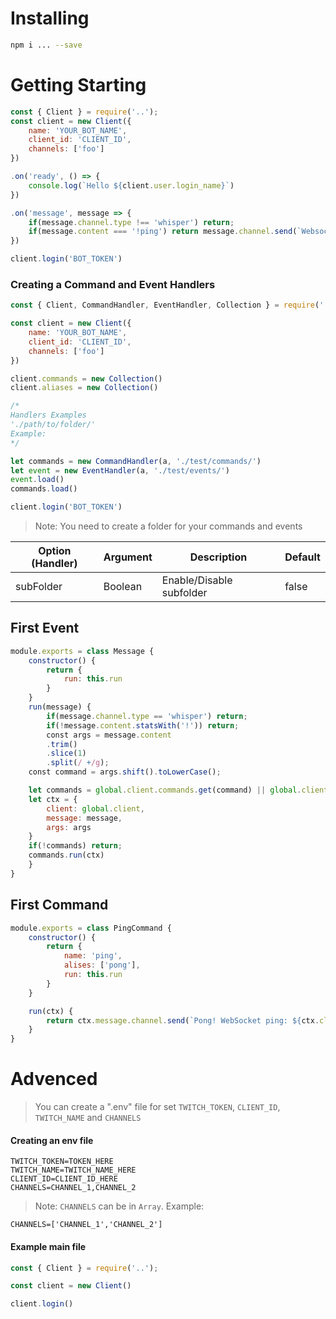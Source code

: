 # Installing
```bash
npm i ... --save
```

# Getting Starting
```js
const { Client } = require('..');
const client = new Client({
	name: 'YOUR_BOT_NAME',
	client_id: 'CLIENT_ID',
	channels: ['foo']
})

.on('ready', () => {
	console.log(`Hello ${client.user.login_name}`)
})

.on('message', message => {
	if(message.channel.type !== 'whisper') return;
	if(message.content === '!ping') return message.channel.send(`Websocket: ${client.ping}ms`)
})

client.login('BOT_TOKEN')
```

### Creating a Command and Event Handlers
```js
const { Client, CommandHandler, EventHandler, Collection } = require('..');

const client = new Client({
	name: 'YOUR_BOT_NAME',
	client_id: 'CLIENT_ID',
	channels: ['foo']
})

client.commands = new Collection()
client.aliases = new Collection()

/* 
Handlers Examples
'./path/to/folder/'
Example:
*/

let commands = new CommandHandler(a, './test/commands/')
let event = new EventHandler(a, './test/events/')
event.load()
commands.load()

client.login('BOT_TOKEN')
```
> Note: You need to create a folder for your commands and events

|   Option (Handler)  |   Argument   |    Description           |   Default   |
| ------------------- | ------------ | ------------------------ | ----------- |
| subFolder           |    Boolean   | Enable/Disable subfolder | false       |


## First Event
```js
module.exports = class Message {
	constructor() {
		return {
			run: this.run
		}
	}
	run(message) {
		if(message.channel.type == 'whisper') return;
		if(!message.content.statsWith('!')) return;
		const args = message.content
		.trim()
		.slice(1)
		.split(/ +/g);
	const command = args.shift().toLowerCase();    

	let commands = global.client.commands.get(command) || global.client.aliases.get(command)
	let ctx = {
		client: global.client,
		message: message,
		args: args
	}
	if(!commands) return;
	commands.run(ctx)
	}
}
```

## First Command
```js
module.exports = class PingCommand {
	constructor() {
		return {
			name: 'ping',
			alises: ['pong'],
			run: this.run
		}
	}

	run(ctx) {
		return ctx.message.channel.send(`Pong! WebSocket ping: ${ctx.client.ping}ms`)
	}
}
```

# Advenced

> You can create a ".env" file for set `TWITCH_TOKEN`, `CLIENT_ID`, `TWITCH_NAME` and `CHANNELS`

#### Creating an env file

```env
TWITCH_TOKEN=TOKEN_HERE
TWITCH_NAME=TWITCH_NAME_HERE
CLIENT_ID=CLIENT_ID_HERE
CHANNELS=CHANNEL_1,CHANNEL_2
```
> Note: `CHANNELS` can be in `Array`. Example:
```env
CHANNELS=['CHANNEL_1','CHANNEL_2']
```

#### Example main file

```js
const { Client } = require('..');

const client = new Client()

client.login()
```